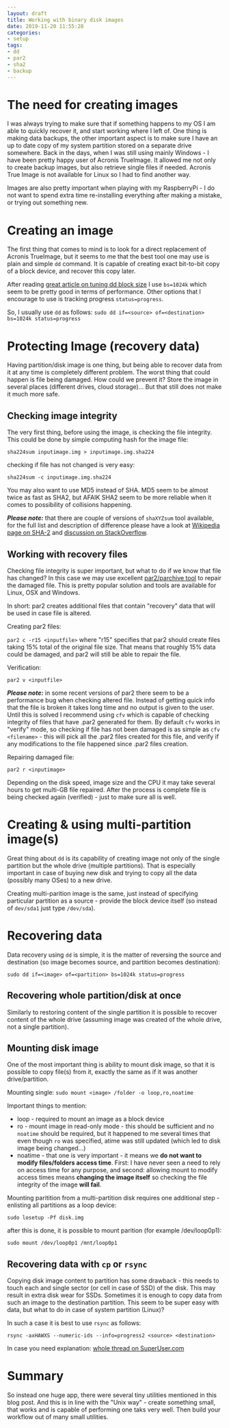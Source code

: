 ```yaml
---
layout: draft
title: Working with binary disk images
date: 2019-11-20 11:55:28
categories:
- setup
tags:
- dd
- par2
- sha2
- backup
---
```


# The need for creating images

I was always trying to make sure that if something happens to my OS I am able to quickly recover it, and start working where I left of. One thing is making data backups, the other important aspect is to make sure I have an up to date copy of my system partition stored on a separate drive somewhere.
Back in the days, when I was still using mainly Windows - I have been pretty happy user of Acronis TrueImage. It allowed me not only to create backup images, but also retrieve single files if needed. Acronis True Image is not available for Linux so I had to find another way.

Images are also pretty important when playing with my RaspberryPi - I do not want to spend extra time re-installing everything after making a mistake, or trying out something new.

# Creating an image

The first thing that comes to mind is to look for a direct replacement of Acronis TrueImage, but it seems to me that the best tool one may use is plain and simple `dd` command. It is capable of creating exact bit-to-bit copy of a block device, and recover this copy later.

After reading [great article on tuning dd block size](http://blog.tdg5.com/tuning-dd-block-size/) I use `bs=1024k` which seem to be pretty good in terms of performance. Other options that I encourage to use is tracking progress `status=progress`.

So, I usually use `dd` as follows: `sudo dd if=<source> of=<destination> bs=1024k status=progress`

# Protecting Image (recovery data)

Having partition/disk image is one thing, but being able to recover data from it at any time is completely different problem. The worst thing that could happen is file being damaged. How could we prevent it? Store the image in several places (different drives, cloud storage)... But that still does not make it much more safe.

## Checking image integrity

The very first thing, before using the image, is checking the file integrity. This could be done by simple computing hash for the image file:

`sha224sum inputimage.img > inputimage.img.sha224`

checking if file has not changed is very easy:

`sha224sum -c inputimage.img.sha224`

You may also want to use MD5 instead of SHA. MD5 seem to be almost twice as fast as SHA2, but AFAIK SHA2 seem to be more reliable when it comes to possibility of collisions happening.

***Please note:*** that there are couple of versions of `shaXYZsum` tool available, for the full list and description of difference please have a look at [Wikipedia page on SHA-2](https://en.wikipedia.org/wiki/SHA-2a) and [discussion on StackOverflow](https://stackoverflow.com/questions/10061532/why-chose-sha512-over-sha384).

## Working with recovery files 

Checking file integrity is super important, but what to do if we know that file has changed? In this case we may use excellent [par2/parchive tool](https://en.wikipedia.org/wiki/Parchive) to repair the damaged file. This is pretty popular solution and tools are available for Linux, OSX and Windows.

In short: par2 creates additional files that contain "recovery" data that will be used in case file is altered.

Creating par2 files:

`par2 c -r15 <inputfile>` where "r15" specifies that par2 should create files taking 15% total of the original file size. That means that roughly 15% data could be damaged, and par2 will still be able to repair the file.

Verification:

`par2 v <inputfile>`

***Please note:*** in some recent versions of par2 there seem to be a performance bug when checking altered file. Instead of getting quick info that the file is broken it takes long time and no output is given to the user. Until this is solved I recommend using `cfv` which is capable of checking integrity of files that have .par2 generated for them. By default `cfv` works in "verify" mode, so checking if file has not been damaged is as simple as `cfv <filename>` - this will pick all the .par2 files created for this file, and verify if any modifications to the file happened since .par2 files creation.


Repairing damaged file:

`par2 r <inputimage>`

Depending on the disk speed, image size and the CPU it may take several hours to get multi-GB file repaired. After the process is complete file is being checked again (verified) - just to make sure all is well.

# Creating & using multi-partition image(s)

Great thing about `dd` is its capability of creating image not only of the single partition but the whole drive (multiple partitions). That is especially important in case of buying new disk and trying to copy all the data (possibly many OSes) to a new drive.

Creating multi-parition image is the same, just instead of specifying particular partition as a source - provide the block device itself (so instead of `dev/sda1` just type `/dev/sda`).

# Recovering data

Data recovery using `dd` is simple, it is the matter of reversing the source and destination (so image becomes source, and partition becomes destination):

`sudo dd if=<image> of=<partition> bs=1024k status=progress`

## Recovering whole partition/disk at once

Similarly to restoring content of the single partition it is possible to recover content of the whole drive (assuming image was created of the whole drive, not a single partition). 

## Mounting disk image

One of the most important thing is ability to mount disk image, so that it is possible to copy file(s) from it, exactly the same as if it was another drive/partition.

Mounting single: `sudo mount <image> /folder -o loop,ro,noatime`

Important things to mention:
- loop - required to mount an image as a block device
- ro - mount image in read-only mode - this should be sufficient and no `noatime` should be required, but it happened to me several times that even though `ro` was specified, atime was still updated (which led to disk image being changed...)
- noatime - that one is very important - it means we **do not want to modify files/folders access time**. First: I have never seen a need to rely on access time for any purpose, and second: allowing mount to modify access times means **changing the image itself** so checking the file integrity of the image **will fail**.

Mounting paritition from a multi-partition disk requires one additional step - enlisting all partitions as a loop device:

`sudo losetup -Pf disk.img`

after this is done, it is possible to mount parition (for example /dev/loop0p1):

`sudo mount /dev/loop0p1 /mnt/loop0p1`

## Recovering data with `cp` or `rsync`

Copying disk image content to partition has some drawback - this needs to touch each and single sector (or cell in case of SSD) of the disk. This may result in extra disk wear for SSDs. Sometimes it is enough to copy data from such an image to the destination partition. This seem to be super easy with data, but what to do in case of system partition (Linux)?

In such a case it is best to use `rsync` as follows:

`rsync -axHAWXS --numeric-ids --info=progress2 <source> <destination>` 

In case you need explanation: [whole thread on SuperUser.com](https://superuser.com/questions/307541/copy-entire-file-system-hierarchy-from-one-drive-to-another)

# Summary

So instead one huge app, there were several tiny utilities mentioned in this blog post. And this is in line with the "Unix way" - create something small, that works and is capable of performing one taks very well. Then build your workflow out of many small utilities. 
